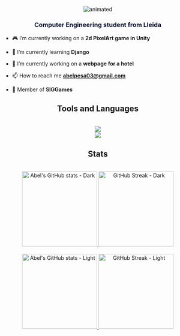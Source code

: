 <!--     ![MasterHead](https://user-images.githubusercontent.com/74038190/225813708-98b745f2-7d22-48cf-9150-083f1b00d6c9.gif)     -->

<p align="center">
  <img src="https://github.com/Abelitux/Abelitux/assets/22718557/b174da52-c1be-4d26-9e44-0769c9caf245" alt="animated" />
</p>

<h3 align="center"><font color="#07122e">Computer Engineering student from Lleida</font></h3>

- 🎮 I’m currently working on a **2d PixelArt game in Unity**

- 🌱 I’m currently learning **Django**

- 🏨 I’m currently working on a **webpage for a hotel**

- 📫 How to reach me **abelpesa03@gmail.com**

- 🚀 Member of **SIGGames**

<h2 align="center">Tools and Languages</h3>
<br/>
<div align="center">
  <a href="https://skillicons.dev">
    <img src="https://skillicons.dev/icons?i=ps,pr,ae,ai,figma,blender,autocad,unity" /><br>
    <img src="https://skillicons.dev/icons?i=java,python,c,cs,cpp,idea,vscode,linux" />
  </a>
</div>

<h2 align="center">Stats</h2>
<br/>
<div align=center>
  <a href="https://github.com/Abelitux/github-readme-stats#gh-dark-mode-only">
    <!--     <img height=200 align="center" src="https://github-readme-stats.vercel.app/api?username=Abelitux&show_icons=true&hide_border=true&bg_color=07122e&text_color=0583ef&include_all_commits=true&rank_icon=github&text_bold=false&ring_color=ffffff" alt="Abel's GitHub stats - Light">     -->
    <img height=200 src="https://github-readme-stats.vercel.app/api?username=Abelitux&show_icons=true&hide_border=true&theme=react&include_all_commits=true&rank_icon=github" alt="Abel's GitHub stats - Dark">
  </a>
  <a href="https://git.io/streak-stats" />
    <!--     <img height=200 width=525 align="center" src="https://github-readme-stats.vercel.app/api/top-langs/?username=Abelitux&layout=donut" />     -->
    <img height=200 src="https://streak-stats.demolab.com?user=Abelitux&theme=react&hide_border=true" alt="GitHub Streak - Dark" />
  </a>
</div>
<br/>

<div align=center>
  <a href="https://github.com/Abelitux/github-readme-stats#gh-light-mode-only">
    <!--     <img height=200 align="center" src="https://github-readme-stats.vercel.app/api?username=Abelitux&show_icons=true&hide_border=true&bg_color=0061c3&text_color=ffffff&icon_color=daccda&title_color=ffffff&include_all_commits=true&rank_icon=github&text_bold=false&ring_color=ffffff" alt="Abel's GitHub stats - Light">     -->
    <img height=200 src="https://github-readme-stats.vercel.app/api?username=Abelitux&show_icons=true&hide_border=true&theme=transparent&include_all_commits=true&rank_icon=github" alt="Abel's GitHub stats - Light">
  </a>
  <a href="https://github.com/Abelitux/convoychat#gh-light-mode-only" />
    <!--     <img height=200 width=525 align="center" src="https://github-readme-stats.vercel.app/api/top-langs/?username=Abelitux&layout=donut" />     -->
    <img height=200 src="https://streak-stats.demolab.com?user=Abelitux&theme=transparent&hide_border=true" alt="GitHub Streak - Light" />
  </a>
</div>
